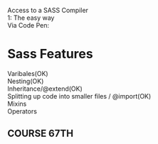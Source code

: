 Access to a SASS Compiler<br>
1: The easy way<br>
Via Code Pen:<br>
# Sass Features #

Varibales(OK)<br>
Nesting(OK)<br>
Inheritance/@extend(OK)<br>
Splitting up code into smaller files / @import(OK)<br>
Mixins<br>
Operators<br>

## COURSE 67TH ##


